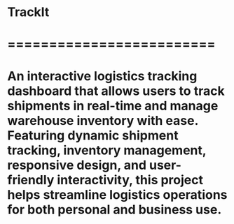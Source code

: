 # TrackIt
# =========================
# An interactive logistics tracking dashboard that allows users to track shipments in real-time and manage warehouse inventory with ease. Featuring dynamic shipment tracking, inventory management, responsive design, and user-friendly interactivity, this project helps streamline logistics operations for both personal and business use.
